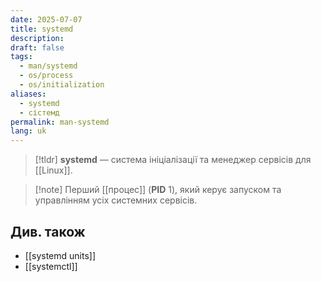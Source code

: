```yaml
---
date: 2025-07-07
title: systemd
description: 
draft: false
tags:
  - man/systemd
  - os/process
  - os/initialization
aliases:
  - systemd
  - сістемд
permalink: man-systemd
lang: uk
---
```


> [!tldr]
> **systemd** — система ініціалізації та менеджер сервісів для [[Linux]].

> [!note] Перший [[процес]] (**PID** 1), який керує запуском та управлінням усіх системних сервісів.

## Див. також

- [[systemd units]]
- [[systemctl]]